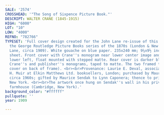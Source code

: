 ```yaml
---
SALE: '2574'
CROSSHEAD: '"The Song of Sixpence Picture Book."'
DESCRIPT: WALTER CRANE (1845-1915)
HIGH: "6000"
LOT: "10"
LOW: "4000"
REFNO: "782766"
TYPESET: 'Full cover design created for the John Lane re-issue of this title from
  the George Routledge Picture Books series of the 1870s (London & New York: John
  Lane, circa 1909). White gouache on blue paper. 235x240 mm; 9¼x9½ inches, on 10½x9¾-inch
  sheet. Front cover with Crane''s monogram near lower center image and on spine at
  lower left, float mounted with stepped matte. Rear cover is darker blue paper, with
  Crane''s and publisher''s monograms, taped to matte. The two framed together (rear
  cover on back of frame). <br><br>Provenance: Laurie E. Deval, associate of Percy
  H. Muir at Elkin Matthews Ltd. booksellers, London; purchased by Maurice Sendak,
  circa 1960s; gifted by Maurice Sendak to Lynn Caponera; thence to private collection,
  New York. <br><br>The artwork once hung on Sendak''s wall in his private retreat
  farmhouse (Cambridge, New York).'
background_color: "#ffffff"
pullquote: ''
year: 1909

---
```

